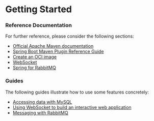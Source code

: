 # Getting Started

### Reference Documentation

For further reference, please consider the following sections:

* [Official Apache Maven documentation](https://maven.apache.org/guides/index.html)
* [Spring Boot Maven Plugin Reference Guide](https://docs.spring.io/spring-boot/docs/2.7.2/maven-plugin/reference/html/)
* [Create an OCI image](https://docs.spring.io/spring-boot/docs/2.7.2/maven-plugin/reference/html/#build-image)
* [WebSocket](https://docs.spring.io/spring-boot/docs/2.7.2/reference/htmlsingle/#messaging.websockets)
* [Spring for RabbitMQ](https://docs.spring.io/spring-boot/docs/2.7.2/reference/htmlsingle/#messaging.amqp)

### Guides

The following guides illustrate how to use some features concretely:

* [Accessing data with MySQL](https://spring.io/guides/gs/accessing-data-mysql/)
* [Using WebSocket to build an interactive web application](https://spring.io/guides/gs/messaging-stomp-websocket/)
* [Messaging with RabbitMQ](https://spring.io/guides/gs/messaging-rabbitmq/)

